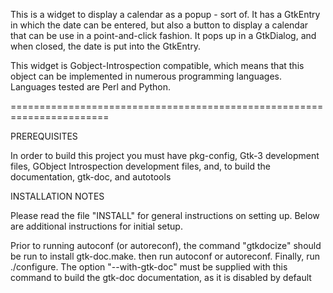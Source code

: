 This is a widget to display a calendar as a popup - sort of.  It has a
GtkEntry in which the date can be entered, but also a button to display
a calendar that can be use in a point-and-click fashion.  It pops up in
a GtkDialog, and when closed, the date is put into the GtkEntry.

This widget is Gobject-Introspection compatible, which means that this
object can be implemented in numerous programming languages.  Languages
tested are Perl and Python.

=======================================================================

PREREQUISITES

In order to build this project you must have pkg-config, Gtk-3 development
files, GObject Introspection development files, and, to build the
documentation, gtk-doc, and autotools

INSTALLATION NOTES

Please read the file "INSTALL" for general instructions on setting up.
Below are additional instructions for initial setup.

Prior to running autoconf (or autoreconf), the command "gtkdocize" should
be run to install gtk-doc.make.  then run autoconf or autoreconf.  Finally,
run ./configure.  The option "--with-gtk-doc" must be supplied with this
command to build the gtk-doc documentation, as it is disabled by default

